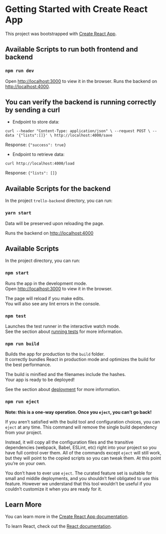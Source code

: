 # Getting Started with Create React App

This project was bootstrapped with [Create React App](https://github.com/facebook/create-react-app).

## Available Scripts to run both frontend and backend

### `npm run dev`

Open [http://localhost:3000](http://localhost:3000) to view it in the browser.
Runs the backend on [http://localhost:4000](http://localhost:4000).

## You can verify the backend is running correctly by sending a curl

* Endpoint to store data:

`curl --header "Content-Type: application/json" \
  --request POST \
  --data '{"lists":[]}' \
  http://localhost:4000/save`

  Response: `{"success": true}`

* Endpoint to retrieve data:

`curl http://localhost:4000/load`

  Response: `{"lists": []}`

## Available Scripts for the backend

In the project `trello-backend` directory, you can run:

### `yarn start`

Data will be preserved upon reloading the page.

Runs the backend on [http://localhost:4000](http://localhost:4000)

## Available Scripts

In the project directory, you can run:

### `npm start`

Runs the app in the development mode.\
Open [http://localhost:3000](http://localhost:3000) to view it in the browser.

The page will reload if you make edits.\
You will also see any lint errors in the console.

### `npm test`

Launches the test runner in the interactive watch mode.\
See the section about [running tests](https://facebook.github.io/create-react-app/docs/running-tests) for more information.

### `npm run build`

Builds the app for production to the `build` folder.\
It correctly bundles React in production mode and optimizes the build for the best performance.

The build is minified and the filenames include the hashes.\
Your app is ready to be deployed!

See the section about [deployment](https://facebook.github.io/create-react-app/docs/deployment) for more information.

### `npm run eject`

**Note: this is a one-way operation. Once you `eject`, you can’t go back!**

If you aren’t satisfied with the build tool and configuration choices, you can `eject` at any time. This command will remove the single build dependency from your project.

Instead, it will copy all the configuration files and the transitive dependencies (webpack, Babel, ESLint, etc) right into your project so you have full control over them. All of the commands except `eject` will still work, but they will point to the copied scripts so you can tweak them. At this point you’re on your own.

You don’t have to ever use `eject`. The curated feature set is suitable for small and middle deployments, and you shouldn’t feel obligated to use this feature. However we understand that this tool wouldn’t be useful if you couldn’t customize it when you are ready for it.

## Learn More

You can learn more in the [Create React App documentation](https://facebook.github.io/create-react-app/docs/getting-started).

To learn React, check out the [React documentation](https://reactjs.org/).
